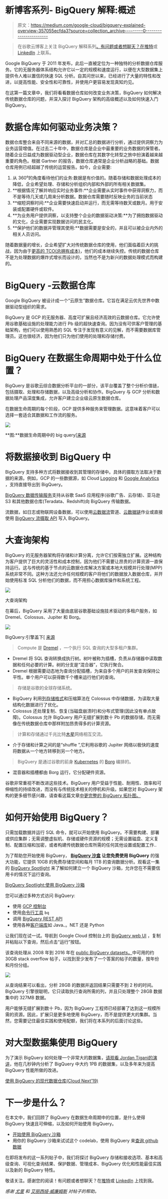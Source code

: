 # 新博客系列- BigQuery 解释:概述

> 原文：<https://medium.com/google-cloud/bigquery-explained-overview-357055ecfda3?source=collection_archive---------0----------------------->

> 在谷歌云博客上关注 BigQuery 解释系列[。有问题或者想聊天？在](https://cloud.google.com/blog/topics/developers-practitioners/bigquery-explained-blog-series)[推特](https://twitter.com/rajesh_thallam)或 [LinkedIn](https://www.linkedin.com/in/rajeshthallam/) 上联系。

Google BigQuery 于 2011 年发布，此后一直被定位为一种独特的分析数据仓库服务。它的无服务器体系结构允许它以一定的规模和速度运行，以便在大型数据集上提供令人难以置信的快速 SQL 分析。自其问世以来，已经进行了大量的特性和改进，以提高性能、安全性和可靠性，并使用户更容易发现真知灼见。

在这第一篇文章中，我们将看看数据仓库如何改变业务决策，BigQuery 如何解决传统数据仓库的问题，并深入探讨 BigQuery 架构的高级概述以及如何快速入门 BigQuery。

# 数据仓库如何驱动业务决策？

数据仓库整合来自不同来源的数据，并对汇总的数据进行分析，通过提供洞察力为业务运营增值。在过去二十年中，数据仓库是企业中最重要的业务数据的保管者。随着企业日益成为数据驱动型企业，数据仓库在其数字化转型之旅中扮演着越来越重要的角色。根据 Gartner 的报告，数据仓库通常是企业分析战略的基础。数据仓库用例已经超越了传统的运营报告。如今，企业需要:

1.  从 360⁰的角度看待他们的业务:数据是有价值的。随着存储和数据处理成本的降低，企业希望处理、存储和分析组织内部和外部的所有相关数据集。
2.  **根据情况了解并响应实时业务事件:**企业需要从实时事件中获得洞察力，而不是等待几天或几周来分析数据。数据仓库需要随时反映业务的当前状态
3.  **缩短洞察时间:**企业需要快速启动并运行，而无需等待数天或数月。用于安装或配置硬件或软件。
4.  **为业务用户提供洞察，以支持整个企业的数据驱动决策:**为了拥抱数据驱动的文化，企业需要实现数据访问的民主化。
5.  **保护他们的数据并管理其使用:**数据需要是安全的，并且可以被企业内外的相关人员访问。

随着数据量的增长，企业希望扩大对传统数据仓库的使用，他们面临着巨大的挑战，因为由于[更高的 TCO(总拥有成本)](https://cloud.google.com/blog/products/data-analytics/migrating-your-traditional-data-warehouse-platform-to-bigquery-announcing-the-data-warehouse-migration-offer)，他们的成本继续失控。传统的数据仓库不是为处理数据的爆炸式增长而设计的，当然也不是为新兴的数据处理模式而构建的。

# BigQuery -云数据仓库

Google BigQuery 被设计成一个“云原生”数据仓库。它旨在满足云优先世界中数据驱动型组织的需求。

BigQuery 是 GCP 的无服务器、高度可扩展且经济高效的云数据仓库。它允许使用谷歌基础设施的处理能力进行 Pb 级的超快速查询。因为没有可供客户管理的基础架构，他们可以使用熟悉的 SQL 专注于发现有意义的见解，而不需要数据库管理员。这也很经济，因为他们只为他们使用的处理和存储付费。

# BigQuery 在数据生命周期中处于什么位置？

BigQuery 是谷歌云综合数据分析平台的一部分，该平台覆盖了整个分析价值链，包括摄取、处理和存储数据，以及高级分析和协作。BigQuery 与 GCP 分析和数据处理产品深度集成，允许客户建立企业级云原生数据仓库。

在数据生命周期的每个阶段，GCP 提供多种服务来管理数据。这意味着客户可以选择一套适合其数据和工作流的服务。

![](img/ba06eccace0c7d8b2727276e2fd4a271.png)

**图:**数据生命周期中的 big query[[来源](https://cloud.google.com/solutions/data-lifecycle-cloud-platform)

# 将数据接收到 BigQuery 中

BigQuery 支持多种方式将数据接收到其管理的存储中。具体的摄取方法取决于数据的来源。例如，GCP 的一些数据源，如 Cloud [Logging](https://cloud.google.com/logging/docs/export/configure_export_v2) 和 [Google Analytics](https://support.google.com/analytics/answer/3416092) ，支持直接导出到 BigQuery。

[BigQuery 数据传输服务](https://cloud.google.com/bigquery-transfer/docs/transfer-service-overview)支持从谷歌 SaaS 应用程序(谷歌广告、云存储)、亚马逊 S3 和其他数据仓库(Teradata、Redshift)向 BigQuery 传输数据。

流数据，如日志或物联网设备数据，可以使用[云数据流](https://cloud.google.com/dataflow/docs/guides/templates/provided-streaming#cloudpubsubtobigquery)管道、[云数据链](https://cloud.google.com/solutions/using-apache-spark-dstreams-with-dataproc-and-pubsub)作业或直接使用 [BigQuery 流摄取 API](https://cloud.google.com/bigquery/streaming-data-into-bigquery) 写入 BigQuery。

# 大查询架构

BigQuery 的无服务器架构将存储和计算分离，允许它们按需独立扩展。这种结构为客户提供了巨大的灵活性和成本控制，因为他们不需要让昂贵的计算资源一直保持运行。这与传统的基于节点的云数据仓库解决方案或本地大规模并行处理(MPP)系统非常不同。这种方法还允许任何规模的客户将他们的数据放入数据仓库，并开始使用标准 SQL 分析他们的数据，而不用担心数据库操作和系统工程。

![](img/5618192ec57bea0bbf38d71f9c5d3f0e.png)

大查询架构

在幕后，BigQuery 采用了大量由底层谷歌基础设施技术驱动的多租户服务，如 Dremel、Colossus、Jupiter 和 Borg。

![](img/121260011ee23214b91e6840f69c93ec.png)

BigQuery:引擎盖下[ [来源](https://cloud.google.com/blog/big-data/2016/01/bigquery-under-the-hood)

> Compute 是 [Dremel](https://research.google.com/pubs/pub36632.html) ，一个执行 SQL 查询的大型多租户集群。

*   Dremel 将 SQL 查询转换成执行树。树叶被称为插槽，负责从存储器中读取数据和任何必要的计算。树的分支是“混合器”，它执行聚合。
*   Dremel 根据需要动态地为查询分配插槽，为来自多个用户的并发查询保持公平性。单个用户可以获得数千个槽来运行他们的查询。

> 存储是谷歌的全球存储系统。

*   BigQuery 利用[列存储格式](https://cloud.google.com/blog/products/gcp/inside-capacitor-bigquerys-next-generation-columnar-storage-format)和压缩算法在 Colossus 中存储数据，为读取大量结构化数据进行了优化。
*   Colossus 还处理复制、恢复(当磁盘崩溃时)和分布式管理(因此没有单点故障)。Colossus 允许 BigQuery 用户无缝扩展到数十 Pb 的数据存储，而无需像在传统数据仓库中那样附加昂贵得多的计算资源。

> 计算和存储通过千兆比特[木星](https://cloudplatform.googleblog.com/2015/06/A-Look-Inside-Googles-Data-Center-Networks.html)网络相互交流。

*   介于存储和计算之间的是“shuffle ”,它利用谷歌的 Jupiter 网络以极快的速度将数据从一个地方转移到另一个地方。

> BigQuery 是通过谷歌的前身 [Kubernetes](https://kubernetes.io/) 的 [Borg](https://research.google.com/pubs/pub43438.html) 编排的。

*   混音器和插槽都由 Borg 运行，它分配硬件资源。

谷歌非常重视不断改进这些技术。BigQuery 用户受益于性能、耐用性、效率和可伸缩性的持续改进，而没有与传统技术相关的停机和升级。如果您对 BigQuery 架构的更多细节感兴趣，请查看这篇文章[中更完整的 BigQuery 拓扑图。](/google-cloud/the-12-components-of-google-bigquery-c2b49829a7c7)

# 如何开始使用 BigQuery？

只需加载数据并运行 SQL 命令，就可以开始使用 BigQuery。不需要构建、部署或供应集群；无需调整虚拟机、存储或硬件资源的规模；无需设置磁盘、定义复制、配置压缩和加密，或者构建传统数据仓库所需的任何其他设置或配置工作..

为了帮助您开始使用 BigQuery， [**BigQuery 沙盒**](https://cloud.google.com/bigquery/docs/sandbox) **让您免费使用 BigQuery** 的强大功能，它提供 10GB 的免费存储空间和每月 1TB 的查询数据分析。观看这一集的 [BigQuery Spotlight](https://www.youtube.com/playlist?list=PLIivdWyY5sqLAbIdmcMwsxWg-w8Px34MS) 来了解如何建立一个 BigQuery 沙箱，允许您在不需要信用卡的情况下运行查询。

[BigQuery Spotlight:使用 BigQuery 沙箱](https://www.youtube.com/watch?v=StEuT-pntZQ)

您可以通过多种方式访问 BigQuery:

*   使用 [GCP 控制台](https://cloud.google.com/bigquery/docs/quickstarts/quickstart-web-ui)
*   使用[命令行工具](https://cloud.google.com/bigquery/docs/quickstarts/quickstart-command-line) `bq`
*   调用 [BigQuery REST API](https://cloud.google.com/bigquery/docs/reference/rest/)
*   使用各种[客户端库](https://cloud.google.com/bigquery/docs/quickstarts/quickstart-client-libraries)如 Java、。NET 还是 Python

让我们现在试一试。导航到 Google Cloud 控制台上的 [BigQuery web UI](https://console.cloud.google.com/bigquery) ，复制并粘贴以下查询，然后点击“运行”按钮。

该查询处理从 2008 年到 2016 年在 [public BigQuery datasets，](https://cloud.google.com/bigquery/public-data/)中可用的约 30GB stack overflow 帖子，以找到至少发布了一个答案的帖子的数量，按年份和月份分组。

![](img/691d7aee9cc24da5e7cac61fc5f33329.png)

从查询结果可以看出，分析 28GB 的数据并返回结果只需要不到 2 秒的时间。BigQuery 引擎很聪明，它只读取执行查询所需的列，并且只处理整个 28GB 数据集中的 327MB 数据。

用户能够无缝扩展到数十 Pb，因为 BigQuery 工程师已经部署了达到这一规模所需的资源。因此，扩展只是更多地使用 BigQuery，而不是提供更大的集群。当然，您需要记住最佳实践和使用配额，我们将在本系列的后面讨论这些。

# 对大型数据集使用 BigQuery

为了演示 BigQuery 如何处理一个非常大的数据集，[请观看 Jordan Tigani](https://www.youtube.com/watch?time_continue=342&v=eOQ3YJKgvHE&feature=emb_logo)[的演讲](https://twitter.com/jrdntgn?lang=en)，他在几秒钟内分析了 BigQuery 中大约 1PB 的数据集，以及多年来为提高 BigQuery 性能所做的改进。

[使用 BigQuery 的现代数据仓库(Cloud Next’19)](https://www.youtube.com/watch?v=eOQ3YJKgvHE)

# 下一步是什么？

在本文中，我们回顾了 BigQuery 在数据生命周期中的位置，是什么使得 BigQuery 快速且可伸缩，以及如何开始使用 BigQuery。

*   [开始使用 BigQuery 沙箱](https://cloud.google.com/bigquery/docs/sandbox)
*   用你的 BigQuery 沙箱来试试这个 codelab，使用 BigQuery 来[查询 github 数据](https://codelabs.developers.google.com/codelabs/bigquery-github/index.html)

在即将发布的这一系列帖子中，我们将探讨 BigQuery 存储和接收选项、基本和高级查询、可视化查询结果、保护数据、管理成本、BigQuery 优化和性能最佳实践以及新的 BigQuery 特性。

敬请关注。感谢您的阅读！有问题或者想聊天？在[推特](https://twitter.com/rajesh_thallam)或 [LinkedIn](https://www.linkedin.com/in/rajeshthallam/) 上找到我。

*感谢* [*尤里*](/@thegrinch) *和* [*艾丽西娅·威廉姆斯*](/@presactlyalicia) *对帖子的帮助。*